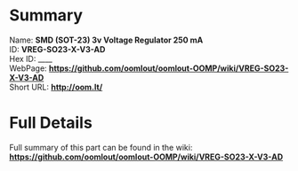 
Summary
=================
  
Name: __SMD (SOT-23) 3v Voltage Regulator 250 mA__    
ID: __VREG-SO23-X-V3-AD__   
Hex ID: ____   
WebPage: __https://github.com/oomlout/oomlout-OOMP/wiki/VREG-SO23-X-V3-AD__   
Short URL: __http://oom.lt/__   

Full Details
==========================
Full summary of this part can be found in the wiki:   
__https://github.com/oomlout/oomlout-OOMP/wiki/VREG-SO23-X-V3-AD__    

